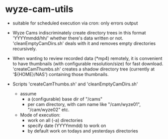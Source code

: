 # wyze-cam-utils

* suitable for scheduled execution via cron: only errors output
* Wyze Cams indiscriminately create directory trees in this format
  'YYYYmmdd/hh/' whether there's data written or not. 'cleanEmptyCamDirs.sh'
  deals with it and removes empty directories recursively.
* When wanting to review recorded data (*mp4) remotely, it is convenient to have
  thumbnails (with configurable resolution/size) for fast download.
  'createCamThumbs.sh' creates a shadow directory tree (currently at '${HOME}/NAS')
  containing those thumbnails.


* Scripts 'createCamThumbs.sh' and 'cleanEmptyCamDirs.sh'
  * assume
    * a (configurable) base dir of "/cams"
    * per cam directory, with cam name like "/cam/wyze01", "/cam/wyze02" etc.
  * Mode of execution:
    * work on all (-a) directories
    * specify date (YYYYmmdd) to work on
    * by default work on todays and yesterdays directories
